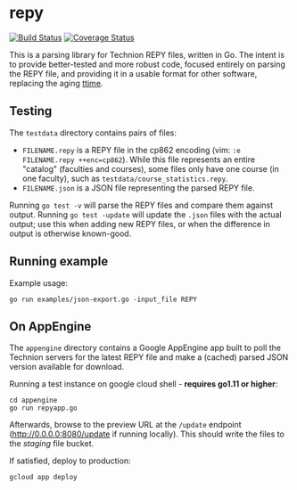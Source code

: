 # repy

[![Build Status](https://travis-ci.org/lutzky/repy.svg?branch=master)](https://travis-ci.org/lutzky/repy)
[![Coverage Status](https://coveralls.io/repos/github/lutzky/repy/badge.svg?branch=master)](https://coveralls.io/github/lutzky/repy?branch=master)

This is a parsing library for Technion REPY files, written in Go. The intent is
to provide better-tested and more robust code, focused entirely on parsing the
REPY file, and providing it in a usable format for other software, replacing
the aging [ttime](http://lutzky.github.io/ttime).

## Testing

The `testdata` directory contains pairs of files:

* `FILENAME.repy` is a REPY file in the cp862 encoding (vim: `:e FILENAME.repy ++enc=cp862`). While this file represents an entire "catalog" (faculties and courses), some files only have one course (in one faculty), such as `testdata/course_statistics.repy`.
* `FILENAME.json` is a JSON file representing the parsed REPY file.

Running `go test -v` will parse the REPY files and compare them against output. Running `go test -update` will update the `.json` files with the actual output; use this when adding new REPY files, or when the difference in output is otherwise known-good.

## Running example

Example usage:
```shell
go run examples/json-export.go -input_file REPY
```

## On AppEngine

The `appengine` directory contains a Google AppEngine app built to poll the Technion servers for the latest REPY file and make a (cached) parsed JSON version available for download.

Running a test instance on google cloud shell - **requires go1.11 or higher**:

```shell
cd appengine
go run repyapp.go
```

Afterwards, browse to the preview URL at the `/update` endpoint (http://0.0.0.0:8080/update if running locally). This should write the files to the *staging* file bucket.

If satisfied, deploy to production:

```shell
gcloud app deploy
```
